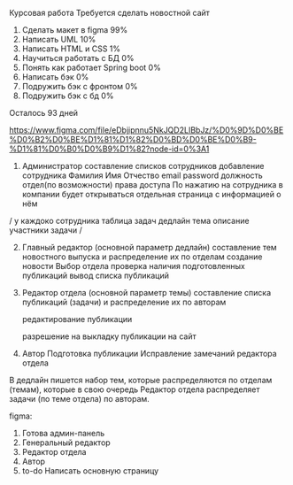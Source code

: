 Курсовая работа
Требуется сделать новостной сайт

1) Сделать макет в figma 99%
2) Написать UML 10%
3) Написать HTML и CSS 1%
4) Научиться работать с БД 0%
5) Понять как работает Spring boot 0%
6) Написать бэк 0%
7) Подружить бэк с фронтом 0%
8) Подружить бэк с бд 0%

Осталось 93 дней	

https://www.figma.com/file/eDbjipnnu5NkJQD2LIBbJz/%D0%9D%D0%BE%D0%B2%D0%BE%D1%81%D1%82%D0%BD%D0%BE%D0%B9-%D1%81%D0%B0%D0%B9%D1%82?node-id=0%3A1

1) Администратор
	составление списков сотрудников
		добавление сотрудника
			Фамилия Имя Отчество email password должность отдел(по возможности)
		права доступа
			По нажатию на сотрудника в компании будет открываться отдельная страница с информацией о нём


/ у каждоко сотрудника таблица задач
	дедлайн
	тема
	описание
	участники задачи
/ 

2) Главный редактор (основной параметр дедлайн)
	составление тем новостного выпуска и распределение их по отделам
		создание новости
		Выбор отдела
	проверка наличия подготовленных публикаций
		вывод списка публикаций

3) Редактор отдела (основной параметр темы)
	составление списка публикаций (задачи) и распределение их по авторам
		
	редактирование публикации

	разрешение на выкладку публикации на сайт

4) Автор
	Подготовка публикации
	Исправление замечаний редактора отдела

В дедлайн пишется набор тем, которые распределяются по отделам (темам), которые в свою очередь Редактор отдела распределяет задачи (по теме отдела) по авторам.


figma: 
1) Готова админ-панель
2) Генеральный редактор
3) Редактор отдела
4) Автор
5) to-do Написать основную страницу
